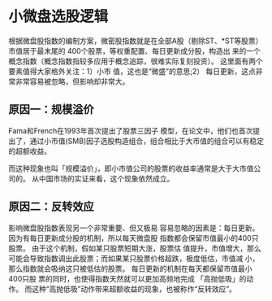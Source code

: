 
# 小微盘选股逻辑

根据微盘股指数的编制方案，微密股指数就是在全部A股（剔除ST、*ST等股票）市值居于最末尾的
400个股票，等权重配置、每日更新成分股，构造出
来的一个概念指数（概念指数指较多应用于概念追踪，很难实际复刻投资）。
这里面有两个要素值得大家格外关注：1）小市
值，这也是“微盛”的意思;2） 每日更新，这点非常非常容易被忽略，但影响却非常大。

## 原因一：规模溢价
Fama和French在1993年首次提出了股票三因子
模型，在论文中，他们也首次提出了，通过小市值(SMB)因子选股构造组合，组合相比于大市值的组合可以有稳定的超额收益。

而这种现象也叫「规模溢价」，即小市值公司的股票的收益率通常是大于大市值公司的。
从中国市场的实证来看，这个现象依然成立。

## 原因二：反转效应
影响微盘股指数表现另一个非常重要、但又极易
容易忽略的因素是：每日更新。
因为有每日更新成分股的机制，所以每天微盘股
指数都会保留市值最小的400只股票。
由于这个机制，假如某只股票短期大涨，股票估
值提升，市值增大，那么可能会导致指数调出此股票；而如果某只股票价格超跌，极度低估，市值减
小，那么指数就会吸纳这只被低估的股票。
每日更新的机制在每天都保留市值最小400只股
票的同时，也使得指数天然就可以更加高频地完成
「高抛低吸」的动作。
而这种“高抛低吸”动作带来超额收益的现象，也被称作“反转效应”。